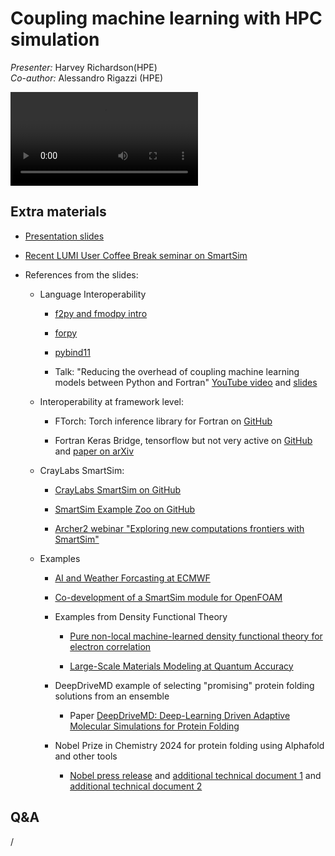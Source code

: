 # Coupling machine learning with HPC simulation

*Presenter:* Harvey Richardson(HPE)
<br/>*Co-author:*  Alessandro Rigazzi (HPE)

<!--
A video recording will follow.
-->

<video src="https://462000265.lumidata.eu/ai-20251008/recordings/11_Coupling.mp4" controls="controls"></video>


## Extra materials

<!--
More materials will become available during and shortly after the course
-->

-   [Presentation slides](https://462000265.lumidata.eu/ai-20251008/files/LUMI-ai-20251008-11-Coupling_Simulation_and_AI.pdf)

-   [Recent LUMI User Coffee Break seminar on SmartSim](https://lumi-supercomputer.github.io/LUMI-training-materials/User-Coffee-Breaks/20250924-user-coffee-break-SmartSim/)

-   References from the slides:

    -   Language Interoperability
   
        -   [f2py and fmodpy intro](https://www.matecdev.com/posts/fortran-in-python.html)

        -   [forpy](https://github.com/ylikx/forpy)

        -   [pybind11](https://github.com/pybind/pybind11)

        -   Talk: "Reducing the overhead of coupling machine learning models between Python and Fortran"
            [YouTube video](https://www.youtube.com/watch?v=Ei6H_BoQ7g4)
            and [slides](https://jackatkinson.net/slides/RSECon23)

    -   Interoperability at framework level:

        -   FTorch: Torch inference library for Fortran on
            [GitHub](https://github.com/Cambridge-ICCS/FTorch)

        -   Fortran Keras Bridge, tensorflow but not very active
            on [GitHub](https://github.com/scientific-computing/FKB)
            and [paper on arXiv](https://arxiv.org/abs/2004.10652)

    -   CrayLabs SmartSim:

        -   [CrayLabs SmartSim on GitHub](https://github.com/CrayLabs/SmartSim)

        -   [SmartSim Example Zoo on GitHub](https://github.com/CrayLabs/SmartSim-Zoo)

        -   [Archer2 webinar "Exploring new computations frontiers with SmartSim"](https://www.archer2.ac.uk/training/courses/241024-smartsim-vt/)

    -   Examples

        -   [AI and Weather Forcasting at ECMWF](https://physicsworld.com/a/european-centre-celebrates-50-years-at-the-forefront-of-weather-forecasting/)

        -   [Co-development of a SmartSim module for OpenFOAM](https://github.com/OFDataCommittee/openfoam-smartsim)

        -   Examples from Density Functional Theory

            -   [Pure non-local machine-learned density functional theory for electron correlation](https://www.nature.com/articles/s41467-020-20471-y#citeas)

            -   [Large-Scale Materials Modeling at Quantum Accuracy](https://dl.acm.org/doi/10.1145/3581784.3627037)

        -   DeepDriveMD example of selecting "promising" protein folding solutions from an ensemble

            -   Paper [DeepDriveMD: Deep-Learning Driven Adaptive Molecular Simulations for Protein Folding](https://arxiv.org/pdf/1909.07817.pdf)

        -   Nobel Prize in Chemistry 2024 for protein folding using Alphafold and other tools

            -   [Nobel press release](https://www.nobelprize.org/prizes/chemistry/2024/press-release/)
                and [additional technical document 1](https://www.nobelprize.org/uploads/2024/11/popular-chemistryprize2024.pdf) 
                and [additional technical document 2](https://www.nobelprize.org/uploads/2024/10/advanced-chemistryprize2024.pdf)


## Q&A

/

